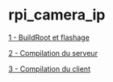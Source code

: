 # rpi_camera_ip

[1 - BuildRoot et flashage](Rpi/ReadMe.md)

[2 - Compilation du serveur](Server/ReadMe.md)

[3 - Compilation du client](Client/ReadMe.md)


